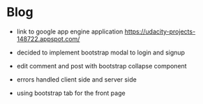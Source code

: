 # Blog

 * link to google app engine application https://udacity-projects-148722.appspot.com/

 * decided to implement bootstrap modal to login and signup

 * edit comment and post with bootstrap collapse component

 * errors handled client side and server side

 * using bootstrap tab for the front page
